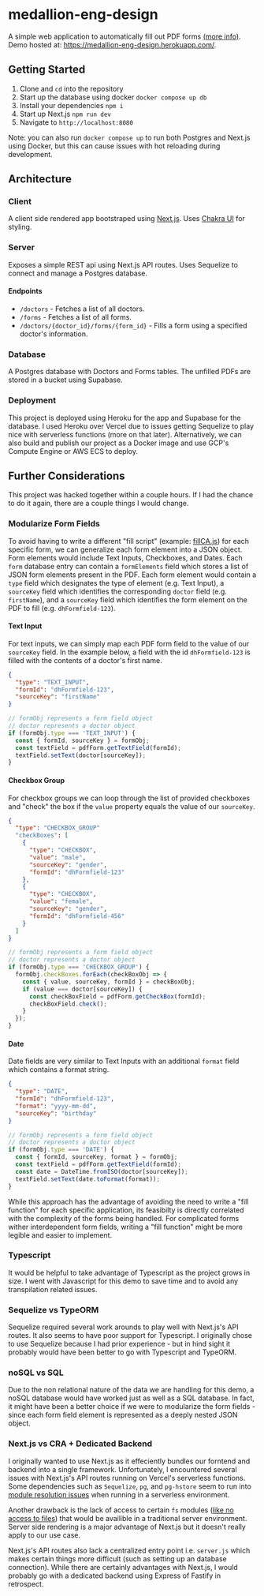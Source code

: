 # medallion-eng-design

A simple web application to automatically fill out PDF forms [(more info)](https://github.com/fireteam99/medallion-eng-design/blob/main/Medallion_Engineering_Design_Problem.pdf). Demo hosted at: https://medallion-eng-design.herokuapp.com/.

## Getting Started

1. Clone and `cd` into the repository
2. Start up the database using docker `docker compose up db`
3. Install your dependencies `npm i`
4. Start up Next.js `npm run dev`
5. Navigate to `http://localhost:8080`

Note: you can also run `docker compose up` to run both Postgres and Next.js using Docker, but this can cause issues with hot reloading during development.

## Architecture

### Client

A client side rendered app bootstraped using [Next.js](https://nextjs.org/). Uses [Chakra UI](https://chakra-ui.com/) for styling.

### Server

Exposes a simple REST api using Next.js API routes. Uses Sequelize to connect and manage a Postgres database.

#### Endpoints

- `/doctors` - Fetches a list of all doctors.
- `/forms` - Fetches a list of all forms.
- `/doctors/{doctor_id}/forms/{form_id}` - Fills a form using a specified doctor's information.

### Database

A Postgres database with Doctors and Forms tables. The unfilled PDFs are stored in a bucket using Supabase.

### Deployment
This project is deployed using Heroku for the app and Supabase for the database. I used Heroku over Vercel due to issues getting Sequelize to play nice with serverless functions (more on that later). Alternatively, we can also build and publish our project as a Docker image and use GCP's Compute Engine or AWS ECS to deploy.

## Further Considerations
This project was hacked together within a couple hours. If I had the chance to do it again, there are a couple things I would change.
### Modularize Form Fields
To avoid having to write a different "fill script" (example: [fillCA.js](https://github.com/fireteam99/medallion-eng-design/blob/2fe65c44c49a7714a7eead6ddc53adea14c22b04/utils/forms/fillCA.js)) for each specific form, we can generalize each form element into a JSON object. Form elements would include Text Inputs, Checkboxes, and Dates. Each `form` database entry can contain a `formElements` field which stores a list of JSON form elements present in the PDF. Each form element would contain a `type` field which designates the type of element (e.g. Text Input), a `sourceKey` field which identifies the corresponding `doctor` field (e.g. `firstName`), and a `sourceKey` field which identifies the form element on the PDF to fill (e.g. `dhFormfield-123`).

#### Text Input
For text inputs, we can simply map each PDF form field to the value of our `sourceKey` field. In the example below, a field with the id `dhFormfield-123` is filled with the contents of a doctor's first name.

```json
{
  "type": "TEXT_INPUT",
  "formId": "dhFormfield-123",
  "sourceKey": "firstName"
}
```

```js
// formObj represents a form field object 
// doctor represents a doctor object
if (formObj.type === 'TEXT_INPUT') {
  const { formId, sourceKey } = formObj;
  const textField = pdfForm.getTextField(formId);
  textField.setText(doctor[sourceKey]);
}

```
#### Checkbox Group
For checkbox groups we can loop through the list of provided checkboxes and "check" the box if the `value` property equals the value of our `sourceKey`.

```json
{
  "type": "CHECKBOX_GROUP"
  "checkBoxes": [
    {
      "type": "CHECKBOX",
      "value": "male",
      "sourceKey": "gender",
      "formId": "dhFormfield-123"
    },
    {
      "type": "CHECKBOX",
      "value": "female",
      "sourceKey": "gender",
      "formId": "dhFormfield-456"
    }
  ]
}
```

```js
// formObj represents a form field object 
// doctor represents a doctor object
if (formObj.type === 'CHECKBOX_GROUP') {
  formObj.checkBoxes.forEach(checkBoxObj => {
    const { value, sourceKey, formId } = checkBoxObj;
    if (value === doctor[sourceKey]) {
      const checkBoxField = pdfForm.getCheckBox(formId);
      checkBoxField.check();
    }
  });
}
```

#### Date
Date fields are very similar to Text Inputs with an additional `format` field which contains a format string.
```json
{
  "type": "DATE",
  "formId": "dhFormfield-123",
  "format": "yyyy-mm-dd",
  "sourceKey": "birthday"
}
```
```js
// formObj represents a form field object 
// doctor represents a doctor object
if (formObj.type === 'DATE') {
  const { formId, sourceKey, format } = formObj;
  const textField = pdfForm.getTextField(formId);
  const date = DateTime.fromISO(doctor[sourceKey]);
  textField.setText(date.toFormat(format));
}
```


While this approach has the advantage of avoiding the need to write a "fill function" for each specific application, its feasibilty is directly correlated with the complexity of the forms being handled. For complicated forms wither interdependent form fields, writing a "fill function" might be more legible and easier to implement.

### Typescript

It would be helpful to take advantage of Typescript as the project grows in size. I went with Javascript for this demo to save time and to avoid any transpilation related issues.

### Sequelize vs TypeORM
Sequelize required several work arounds to play well with Next.js's API routes. It also seems to have poor support for Typescript. I originally chose to use Sequelize because I had prior experience - but in hind sight it probably would have been better to go with Typescript and TypeORM.

### noSQL vs SQL
Due to the non relational nature of the data we are handling for this demo, a noSQL database would have worked just as well as a SQL database. In fact, it might have been a better choice if we were to modularize the form fields - since each form field element is represented as a deeply nested JSON object.

### Next.js vs CRA + Dedicated Backend

I originally wanted to use Next.js as it effeciently bundles our forntend and backend into a single framework. Unfortunately, I encountered several issues with Next.js's API routes running on Vercel's serverless functions. Some dependencies such as `Sequelize`, `pg`, and `pg-hstore` seem to run into [module resolution issues](https://github.com/sequelize/sequelize/issues/7509#issuecomment-361032176) when running in a serverless environment. 

Another drawback is the lack of access to certain `fs` modules ([like no access to files](https://github.com/redwoodjs/redwood/issues/1664)) that would be availible in a traditional server environment. Server side rendering is a major advantage of Next.js but it doesn't really apply to our use case. 

Next.js's API routes also lack a centralized entry point i.e. `server.js` which makes certain things more difficult (such as setting up an database connection). While there are certainly advantages with Next.js, I would probably go with a dedicated backend using Express of Fastify in retrospect. 